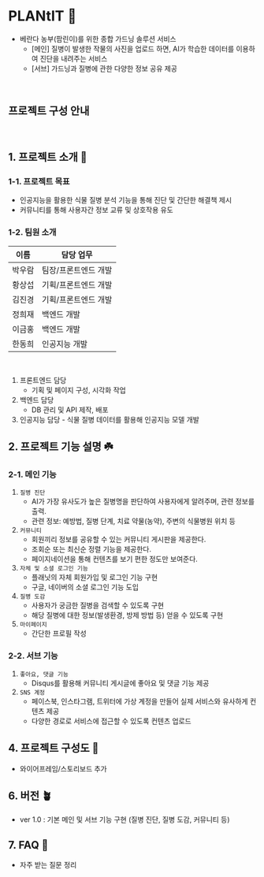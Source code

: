 # PLANtIT 🌱

- 베란다 농부(팜린이)를 위한 종합 가드닝 솔루션 서비스
  - [메인] 질병이 발생한 작물의 사진을 업로드 하면, AI가 학습한 데이터를 이용하여 진단을 내려주는 서비스
  - [서브] 가드닝과 질병에 관한 다양한 정보 공유 제공

<br/>

## 프로젝트 구성 안내

<br/>

## 1. 프로젝트 소개 🌿

### 1-1. 프로젝트 목표

- 인공지능을 활용한 식물 질병 분석 기능을 통해 진단 및 간단한 해결책 제시
- 커뮤니티를 통해 사용자간 정보 교류 및 상호작용 유도

### 1-2. 팀원 소개

| 이름   | 담당 업무            |
| ------ | -------------------- |
| 박우람 | 팀장/프론트엔드 개발 |
| 황상섭 | 기획/프론트엔드 개발 |
| 김진경 | 기획/프론트엔드 개발 |
| 정희재 | 백엔드 개발          |
| 이금홍 | 백엔드 개발          |
| 한동희 | 인공지능 개발        |

<br/>

1. 프론트엔드 담당
   - 기획 및 페이지 구성, 시각화 작업
2. 백엔드 담당
   - DB 관리 및 API 제작, 배포
3. 인공지능 담당 - 식물 질병 데이터를 활용해 인공지능 모델 개발
   <br/>

## 2. 프로젝트 기능 설명 ☘️

### 2-1. 메인 기능

1. `질병 진단`
   - AI가 가장 유사도가 높은 질병명을 판단하여 사용자에게 알려주며, 관련 정보를 출력.
   - 관련 정보: 예방법, 질병 단계, 치료 약물(농약), 주변의 식물병원 위치 등
2. `커뮤니티`
   - 회원끼리 정보를 공유할 수 있는 커뮤니티 게시판을 제공한다.
   - 조회순 또는 최신순 정렬 기능을 제공한다.
   - 페이지네이션을 통해 컨텐츠를 보기 편한 정도만 보여준다.
3. `자체 및 소셜 로그인 기능`
   - 플래닛의 자체 회원가입 및 로그인 기능 구현
   - 구글, 네이버의 소셜 로그인 기능 도입
4. `질병 도감`
   - 사용자가 궁금한 질병을 검색할 수 있도록 구현
   - 해당 질병에 대한 정보(발생환경, 방제 방법 등) 얻을 수 있도록 구현
5. `마이페이지`
   - 간단한 프로필 작성

### 2-2. 서브 기능

1. `좋아요, 댓글 기능`
   - Disqus를 활용해 커뮤니티 게시글에 좋아요 및 댓글 기능 제공
2. `SNS 계정`
   - 페이스북, 인스타그램, 트위터에 가상 계정을 만들어 실제 서비스와 유사하게 컨텐츠 제공
   - 다양한 경로로 서비스에 접근할 수 있도록 컨텐츠 업로드

## 4. 프로젝트 구성도 🌲

- 와이어프레임/스토리보드 추가

## 6. 버전 🪴

- ver 1.0 : 기본 메인 및 서브 기능 구현 (질병 진단, 질병 도감, 커뮤니티 등)

## 7. FAQ 🌵

- 자주 받는 질문 정리
